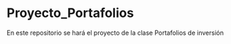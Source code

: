# Proyecto_Portafolios
En este repositorio se hará el proyecto de la clase Portafolios de inversión 
